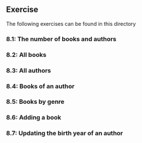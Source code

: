 ## Exercise

The following exercises can be found in this directory

### 8.1: The number of books and authors

### 8.2: All books

### 8.3: All authors

### 8.4: Books of an author

### 8.5: Books by genre

### 8.6: Adding a book

### 8.7: Updating the birth year of an author
